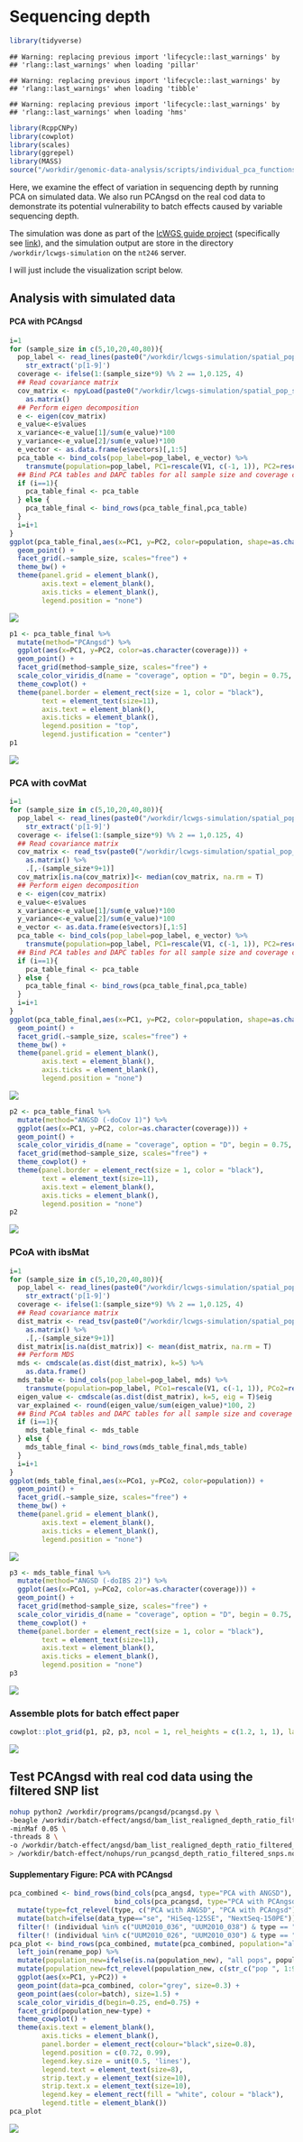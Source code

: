 Sequencing depth
================

``` r
library(tidyverse)
```

    ## Warning: replacing previous import 'lifecycle::last_warnings' by
    ## 'rlang::last_warnings' when loading 'pillar'

    ## Warning: replacing previous import 'lifecycle::last_warnings' by
    ## 'rlang::last_warnings' when loading 'tibble'

    ## Warning: replacing previous import 'lifecycle::last_warnings' by
    ## 'rlang::last_warnings' when loading 'hms'

``` r
library(RcppCNPy)
library(cowplot)
library(scales)
library(ggrepel)
library(MASS)
source("/workdir/genomic-data-analysis/scripts/individual_pca_functions.R")
```

Here, we examine the effect of variation in sequencing depth by running
PCA on simulated data. We also run PCAngsd on the real cod data to
demonstrate its potential vulnerability to batch effects caused by
variable sequencing depth.

The simulation was done as part of the [lcWGS guide
project](https://github.com/therkildsen-lab/lcwgs-simulation)
(specifically see
[link](https://github.com/therkildsen-lab/lcwgs-simulation/blob/master/markdowns/simulation_workflow_spatial_pop_sim.md#uneven-coverage)),
and the simulation output are store in the directory
`/workdir/lcwgs-simulation` on the `nt246` server.

I will just include the visualization script below.

## Analysis with simulated data

#### PCA with PCAngsd

``` r
i=1
for (sample_size in c(5,10,20,40,80)){
  pop_label <- read_lines(paste0("/workdir/lcwgs-simulation/spatial_pop_sim/rep_1/sample_lists/bam_list_",sample_size,"_uneven_coverage.txt")) %>%
    str_extract('p[1-9]')
  coverage <- ifelse(1:(sample_size*9) %% 2 == 1,0.125, 4)
  ## Read covariance matrix
  cov_matrix <- npyLoad(paste0("/workdir/lcwgs-simulation/spatial_pop_sim/rep_1/angsd/pcagnsd_bam_list_",sample_size,"_uneven_coverage.cov.npy")) %>%
    as.matrix()
  ## Perform eigen decomposition
  e <- eigen(cov_matrix)
  e_value<-e$values
  x_variance<-e_value[1]/sum(e_value)*100
  y_variance<-e_value[2]/sum(e_value)*100
  e_vector <- as.data.frame(e$vectors)[,1:5]
  pca_table <- bind_cols(pop_label=pop_label, e_vector) %>%
    transmute(population=pop_label, PC1=rescale(V1, c(-1, 1)), PC2=rescale(V2, c(-1, 1)), PC3=rescale(V3, c(-1, 1)), PC4=rescale(V4, c(-1, 1)), PC5=rescale(V5, c(-1, 1)), coverage=coverage, sample_size=sample_size)
  ## Bind PCA tables and DAPC tables for all sample size and coverage combinations
  if (i==1){
    pca_table_final <- pca_table
  } else {
    pca_table_final <- bind_rows(pca_table_final,pca_table)
  }
  i=i+1
}
ggplot(pca_table_final,aes(x=PC1, y=PC2, color=population, shape=as.character(coverage))) +
  geom_point() +
  facet_grid(.~sample_size, scales="free") +
  theme_bw() +
  theme(panel.grid = element_blank(),
        axis.text = element_blank(),
        axis.ticks = element_blank(),
        legend.position = "none")
```

![](depth_files/figure-gfm/unnamed-chunk-2-1.png)<!-- -->

``` r
p1 <- pca_table_final %>%
  mutate(method="PCAngsd") %>%
  ggplot(aes(x=PC1, y=PC2, color=as.character(coverage))) +
  geom_point() +
  facet_grid(method~sample_size, scales="free") +
  scale_color_viridis_d(name = "coverage", option = "D", begin = 0.75, end = 0.25) +
  theme_cowplot() +
  theme(panel.border = element_rect(size = 1, color = "black"),
        text = element_text(size=11), 
        axis.text = element_blank(),
        axis.ticks = element_blank(), 
        legend.position = "top",
        legend.justification = "center")
p1
```

![](depth_files/figure-gfm/unnamed-chunk-2-2.png)<!-- -->

### PCA with covMat

``` r
i=1
for (sample_size in c(5,10,20,40,80)){
  pop_label <- read_lines(paste0("/workdir/lcwgs-simulation/spatial_pop_sim/rep_1/sample_lists/bam_list_",sample_size,"_uneven_coverage.txt")) %>%
    str_extract('p[1-9]')
  coverage <- ifelse(1:(sample_size*9) %% 2 == 1,0.125, 4)
  ## Read covariance matrix
  cov_matrix <- read_tsv(paste0("/workdir/lcwgs-simulation/spatial_pop_sim/rep_1/angsd/bam_list_",sample_size,"_uneven_coverage.covMat"), col_names = F) %>%
    as.matrix() %>%
    .[,-(sample_size*9+1)]
  cov_matrix[is.na(cov_matrix)]<- median(cov_matrix, na.rm = T)
  ## Perform eigen decomposition
  e <- eigen(cov_matrix)
  e_value<-e$values
  x_variance<-e_value[1]/sum(e_value)*100
  y_variance<-e_value[2]/sum(e_value)*100
  e_vector <- as.data.frame(e$vectors)[,1:5]
  pca_table <- bind_cols(pop_label=pop_label, e_vector) %>%
    transmute(population=pop_label, PC1=rescale(V1, c(-1, 1)), PC2=rescale(V2, c(-1, 1)), PC3=rescale(V3, c(-1, 1)), PC4=rescale(V3, c(-1, 1)), PC5=rescale(V5, c(-1, 1)), sample_size=sample_size, coverage=coverage)
  ## Bind PCA tables and DAPC tables for all sample size and coverage combinations
  if (i==1){
    pca_table_final <- pca_table
  } else {
    pca_table_final <- bind_rows(pca_table_final,pca_table)
  }
  i=i+1
}
ggplot(pca_table_final,aes(x=PC1, y=PC2, color=population, shape=as.character(coverage))) +
  geom_point() +
  facet_grid(.~sample_size, scales="free") +
  theme_bw() +
  theme(panel.grid = element_blank(),
        axis.text = element_blank(),
        axis.ticks = element_blank(),
        legend.position = "none")
```

![](depth_files/figure-gfm/unnamed-chunk-3-1.png)<!-- -->

``` r
p2 <- pca_table_final %>%
  mutate(method="ANGSD (-doCov 1)") %>%
  ggplot(aes(x=PC1, y=PC2, color=as.character(coverage))) +
  geom_point() +
  scale_color_viridis_d(name = "coverage", option = "D", begin = 0.75, end = 0.25) +
  facet_grid(method~sample_size, scales="free") +
  theme_cowplot() +
  theme(panel.border = element_rect(size = 1, color = "black"),
        text = element_text(size=11), 
        axis.text = element_blank(),
        axis.ticks = element_blank(), 
        legend.position = "none")
p2
```

![](depth_files/figure-gfm/unnamed-chunk-3-2.png)<!-- -->

### PCoA with ibsMat

``` r
i=1
for (sample_size in c(5,10,20,40,80)){
  pop_label <- read_lines(paste0("/workdir/lcwgs-simulation/spatial_pop_sim/rep_1/sample_lists/bam_list_",sample_size,"_uneven_coverage.txt")) %>%
    str_extract('p[1-9]')
  coverage <- ifelse(1:(sample_size*9) %% 2 == 1,0.125, 4)
  ## Read covariance matrix
  dist_matrix <- read_tsv(paste0("/workdir/lcwgs-simulation/spatial_pop_sim/rep_1/angsd/bam_list_",sample_size,"_uneven_coverage.ibsMat"), col_names = F) %>%
    as.matrix() %>%
    .[,-(sample_size*9+1)]
  dist_matrix[is.na(dist_matrix)] <- mean(dist_matrix, na.rm = T)
  ## Perform MDS
  mds <- cmdscale(as.dist(dist_matrix), k=5) %>%
    as.data.frame() 
  mds_table <- bind_cols(pop_label=pop_label, mds) %>%
    transmute(population=pop_label, PCo1=rescale(V1, c(-1, 1)), PCo2=rescale(V2, c(-1, 1)), PCo3=rescale(V3, c(-1, 1)), PCo4=rescale(V4, c(-1, 1)), PCo5=rescale(V5, c(-1, 1)), coverage=coverage, sample_size=sample_size)
  eigen_value <- cmdscale(as.dist(dist_matrix), k=5, eig = T)$eig
  var_explained <- round(eigen_value/sum(eigen_value)*100, 2)
  ## Bind PCoA tables and DAPC tables for all sample size and coverage combinations
  if (i==1){
    mds_table_final <- mds_table
  } else {
    mds_table_final <- bind_rows(mds_table_final,mds_table)
  }
  i=i+1
}
ggplot(mds_table_final,aes(x=PCo1, y=PCo2, color=population)) +
  geom_point() +
  facet_grid(.~sample_size, scales="free") +
  theme_bw() +
  theme(panel.grid = element_blank(),
        axis.text = element_blank(),
        axis.ticks = element_blank(),
        legend.position = "none")
```

![](depth_files/figure-gfm/unnamed-chunk-4-1.png)<!-- -->

``` r
p3 <- mds_table_final %>%
  mutate(method="ANGSD (-doIBS 2)") %>%
  ggplot(aes(x=PCo1, y=PCo2, color=as.character(coverage))) +
  geom_point() +
  facet_grid(method~sample_size, scales="free") +
  scale_color_viridis_d(name = "coverage", option = "D", begin = 0.75, end = 0.25) +
  theme_cowplot() +
  theme(panel.border = element_rect(size = 1, color = "black"),
        text = element_text(size=11), 
        axis.text = element_blank(),
        axis.ticks = element_blank(), 
        legend.position = "none")
p3
```

![](depth_files/figure-gfm/unnamed-chunk-4-2.png)<!-- -->

### Assemble plots for batch effect paper

``` r
cowplot::plot_grid(p1, p2, p3, ncol = 1, rel_heights = c(1.2, 1, 1), labels=c("A", "B", "C"), label_y=c(0.8, 1, 1))
```

![](depth_files/figure-gfm/unnamed-chunk-5-1.png)<!-- -->

## Test PCAngsd with real cod data using the filtered SNP list

``` bash
nohup python2 /workdir/programs/pcangsd/pcangsd.py \
-beagle /workdir/batch-effect/angsd/bam_list_realigned_depth_ratio_filtered_snps.beagle.gz \
-minMaf 0.05 \
-threads 8 \
-o /workdir/batch-effect/angsd/bam_list_realigned_depth_ratio_filtered_snps_pcangsd \
> /workdir/batch-effect/nohups/run_pcangsd_depth_ratio_filtered_snps.nohup &
```

#### Supplementary Figure: PCA with PCAngsd

``` r
pca_combined <- bind_rows(bind_cols(pca_angsd, type="PCA with ANGSD"), 
                          bind_cols(pca_pcangsd, type="PCA with PCAngsd")) %>%
  mutate(type=fct_relevel(type, c("PCA with ANGSD", "PCA with PCAngsd"))) %>%
  mutate(batch=ifelse(data_type=="se", "HiSeq-125SE", "NextSeq-150PE")) %>%
  filter(! (individual %in% c("UUM2010_036", "UUM2010_038") & type == "PCA with ANGSD")) %>%
  filter(! (individual %in% c("UUM2010_026", "UUM2010_030") & type == "PCA with PCAngsd"))
pca_plot <- bind_rows(pca_combined, mutate(pca_combined, population="all pops")) %>%
  left_join(rename_pop) %>%
  mutate(population_new=ifelse(is.na(population_new), "all pops", population_new)) %>% 
  mutate(population_new=fct_relevel(population_new, c(str_c("pop ", 1:9), "all pops"))) %>%
  ggplot(aes(x=PC1, y=PC2)) +
  geom_point(data=pca_combined, color="grey", size=0.3) +
  geom_point(aes(color=batch), size=1.5) +
  scale_color_viridis_d(begin=0.25, end=0.75) +
  facet_grid(population_new~type) +
  theme_cowplot() +
  theme(axis.text = element_blank(),
        axis.ticks = element_blank(),
        panel.border = element_rect(colour="black",size=0.8),
        legend.position = c(0.72, 0.99),
        legend.key.size = unit(0.5, 'lines'),
        legend.text = element_text(size=8),
        strip.text.y = element_text(size=10),
        strip.text.x = element_text(size=10),
        legend.key = element_rect(fill = "white", colour = "black"),
        legend.title = element_blank())
pca_plot
```

![](depth_files/figure-gfm/unnamed-chunk-8-1.png)<!-- -->
